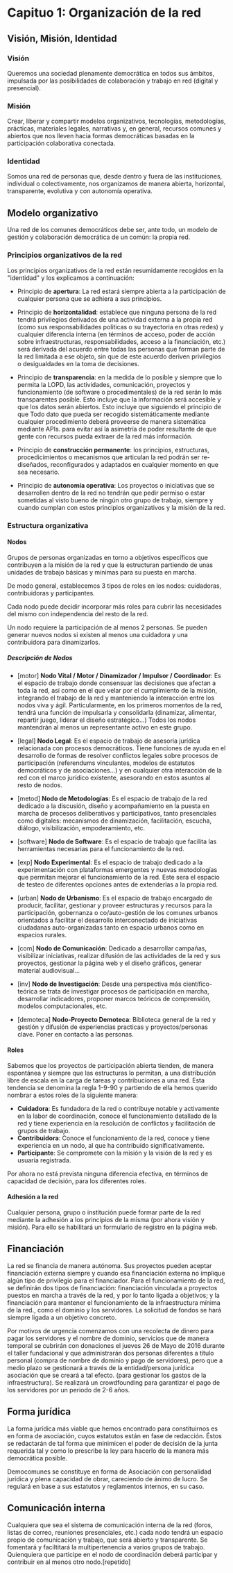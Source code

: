 # Capituo 1: Organización de la red
<!-- http://markdown.es/sintaxis-markdown/
< https://github.com/xabier/escritura-colaborativa-github/blob/master/lenguajes-de-marca.md
< http://dillinger.io/
< http://daringfireball.net/projects/markdown/dingus
--> 

## Visión, Misión, Identidad

### Visión
Queremos una sociedad plenamente democrática en todos sus ámbitos, impulsada por las posibilidades de colaboración y trabajo en red (digital y presencial).

### Misión
Crear, liberar y compartir modelos organizativos, tecnologías, metodologías, prácticas, materiales legales, narrativas y, en general, recursos comunes y abiertos que nos lleven hacia formas democráticas basadas en la participación colaborativa conectada.

### Identidad
Somos una red de personas que, desde dentro y fuera de  las instituciones, individual o colectivamente, nos organizamos de manera abierta, horizontal, transparente, evolutiva y con autonomía operativa.


## Modelo organizativo

Una red de los comunes democráticos debe ser, ante todo, un modelo de gestión y colaboración democrática de un común: la propia red.

### Principios organizativos de la red

Los principios organizativos de la red están resumidamente recogidos en la "identidad" y los explicamos a continuación:
- Principio de **apertura**: La red estará siempre abierta a la participación de cualquier persona que se adhiera a sus principios.

- Principio de **horizontalidad**: establece que ninguna persona de la red tendrá privilegios derivados de una actividad externa a la propia red (como sus responsabilidades politicas o su trayectoria en otras redes) y cualquier diferencia interna (en términos de acceso, poder de acción sobre infraestructuras, responsabilidades, acceso a la financiación, etc.) será derivada del acuerdo entre todas las personas que forman parte de la red limitada a ese objeto, sin que de este acuerdo deriven privilegios o desigualdades en la toma de decisiones.

- Principio de **transparencia**: en la medida de lo posible y siempre que lo permita la LOPD, las actividades, comunicación, proyectos y funcionamiento (de software o procedimentales) de la red serán lo más transparentes posible. Esto incluye que la información será accesible y que los datos serán abiertos. 
Esto incluye que  siguiendo el principio de que Todo dato que pueda ser recogido sistemáticamente mediante cualquier procedimiento deberá proveerse de manera sistemática mediante APIs.
 para evitar así la asimetría de  poder resultante de que gente con  recursos pueda extraer de la red más información.
 
- Principio de **construcción permanente**: los principios, estructuras, procedicimientos o mecanismos que articulan la red podrán ser re-diseñados, reconfigurados y adaptados en cualquier momento en que sea necesario.

- Principio de **autonomía operativa**: Los proyectos o iniciativas que se desarrollen dentro de la red no tendrán que pedir permiso o estar sometidas al visto bueno de ningún otro grupo de trabajo, siempre y cuando cumplan con estos principios organizativos y la misión de la red.


### Estructura organizativa

#### Nodos

Grupos de personas organizadas en torno a objetivos específicos que contribuyen a la misión de la red y que la estructuran partiendo de unas unidades de trabajo básicas y mínimas para su puesta en marcha. 

De modo general, establecemos 3 tipos de roles en los nodos: cuidadoras, contribuidoras y participantes.

Cada nodo puede decidir incorporar más roles para cubrir las necesidades del mismo con independencia del resto de la red.

Un nodo requiere la participación de al menos 2 personas. Se pueden generar nuevos nodos si existen al menos una cuidadora y una contribuidora para dinamizarlos.


##### Descripción de Nodos

- \[motor\] **Nodo Vital / Motor / Dinamizador / Impulsor / Coordinador**: Es el espacio de trabajo donde consensuar las decisiones que afectan a toda la red, así como en el que velar por el cumplimiento de la misión, integrando el trabajo de la red y manteniendo la interacción entre los nodos viva y ágil. Particularmente, en los primeros momentos de la red, tendrá una función de impulsarla y consolidarla (dinamizar, alimentar, repartir juego, liderar el diseño estratégico...)
Todos los nodos mantendrán al menos un representante activo en este grupo.

- \[legal\] **Nodo Legal**: Es el espacio de trabajo de asesoría jurídica relacionada con procesos democráticos. Tiene funciones de ayuda en el desarrollo de formas de resolver conflictos legales sobre procesos de participación (referendums vinculantes, modelos de estatutos democráticos y de asociaciones...) y en cualquier otra interacción de la red con el marco jurídico existente, asesorando en estos asuntos al resto de nodos.

- \[metod\] **Nodo de Metodologías**: Es el espacio de trabajo de la red dedicado a la discusión, diseño y acompañamiento en la puesta en marcha de procesos deliberativos y participativos, tanto presenciales como digitales: mecanismos de dinamización, facilitación, escucha, diálogo, visibilización, empoderamiento, etc.

- \[software\] **Nodo de Software**: Es el espacio de trabajo que facilita las herramientas necesarias para el  funcionamiento de la red.

- \[exp\] **Nodo Experimental**: Es el espacio de trabajo dedicado a la experimentación con plataformas emergentes y nuevas metodologías que permitan mejorar el funcionamiento de la red. Este sera el espacio de testeo de diferentes opciones antes de extenderlas a la propia red.

- \[urban\] **Nodo de Urbanismo**: Es el espacio de trabajo encargado de producir, facilitar, gestionar y proveer estructuras y recursos para la participación, gobernanza o co/auto-gestión de los comunes urbanos orientados a facilitar el desarrollo interconectado de iniciativas ciudadanas auto-organizadas tanto en espacio urbanos como en espacios rurales.

- \[com\] **Nodo de Comunicación**: Dedicado a  desarrollar campañas, visibilizar iniciativas, realizar difusión de las  actividades de la red y sus proyectos, gestionar la página web y el  diseño gráficos, generar material audiovisual...

- \[inv\] **Nodo de Investigación**: Desde una perspectiva más científico-teórica se trata de investigar procesos de participación en marcha, desarrollar indicadores, proponer marcos teóricos de comprensión, modelos computacionales, etc.

- \[demoteca\] **Nodo-Proyecto Demoteca**: Biblioteca general de la red y gestión y difusión de experiencias practicas y proyectos/personas clave. Poner en contacto a las personas. 


#### Roles

Sabemos que los proyectos de participación abierta tienden, de manera espontánea y siempre que las estructuras lo permitan, a una distribución libre de escala en la carga de tareas y contribuciones a una red. Esta tendencia se denomina la regla 1-9-90 y partiendo de ella hemos querido nombrar a estos roles de la siguiente manera:

- **Cuidadora**: Es fundadora de la red o contribuye notable y activamente en la labor de  coordinación, conoce el funcionamiento detallado de la red y tiene experiencia en la resolución de conflictos y facilitación de grupos de trabajo.
- **Contribuidora**: Conoce el funcionamiento de la red, conoce y tiene experiencia en un nodo, al que ha contribuído significativamente.
- **Participante**: Se compromete con la misión y la visión de la red y es usuaria registrada.

Por ahora no está prevista ninguna diferencia efectiva, en términos de capacidad de decisión, para los diferentes roles.

#### Adhesión a la red

Cualquier persona, grupo  o institución puede formar parte de la red mediante la adhesión a los principios de la misma (por ahora visión y misión). Para ello se habilitará un formulario de registro en la página web. 


## Financiación

La red se financia de manera autónoma. Sus proyectos pueden aceptar financiación externa siempre y cuando esa financiación externa no implique algún tipo de privilegio para el financiador.
Para el funcionamiento de la red, se definirán dos tipos de financiación: financiación vinculada a proyectos puestos en marcha a través de la red, y por lo tanto ligada a objetivos; y la financiación para mantener el funcionamiento de la infraestructura mínima de la red., como el dominio y los servidores. 
La solicitud de fondos se hará siempre ligada a un objetivo concreto.

Por motivos de urgencia comenzamos con una recolecta de dinero para pagar los servidores y el nombre de dominio, servicios que de manera temporal  se cubrirán con donaciones el jueves 26 de Mayo de 2016 durante el  taller fundacional y que administrarán dos personas diferentes a título  personal (compra de nombre de dominio y pago de servidores), pero que a medio plazo se gestionará a través de la entidad/persona jurídica asociación que se creará a tal  efecto. (para gestionar los gastos de la infraestructura). Se realizará un crowdfounding para garantizar el pago de los servidores por un periodo de 2-6 años.

## Forma jurídica

La forma jurídica más viable que hemos encontrado para constituirnos es en forma de asociación, cuyos estatutos están en fase de redacción.
Éstos se redactarán de tal forma que minimicen el poder de decisión de la junta requerida tal y como lo prescribe la ley para hacerlo de la manera más democrática posible.

Democomunes se constituye en forma de Asociación con personalidad jurídica y plena capacidad de obrar, careciendo de ánimo de lucro. Se regulará en base a sus estatutos y reglamentos internos, en su caso.

## Comunicación interna

Cualquiera que sea el sistema de comunicación interna de la red (foros, listas de correo, reuniones presenciales, etc.) cada nodo tendrá un espacio propio de comunicación y trabajo, que será abierto y transparente. Se fomentará y faciltitará la multipertenencia a varios grupos de trabajo. Quienquiera que participe en el nodo de coordinación deberá participar y contribuir en al menos otro nodo.[repetido]



